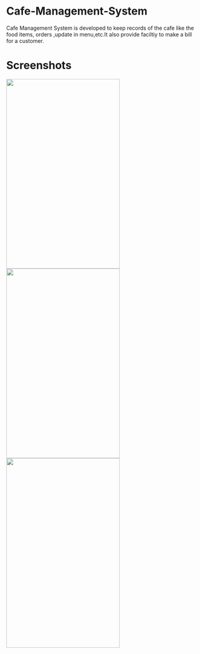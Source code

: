 # Cafe-Management-System
Cafe Management System is developed to keep records of the cafe like the food items, orders ,update in menu,etc.It also provide faciltiy to make a bill for a customer.
# Screenshots
<img src="images/image2.jpeg" width="300" height="500" />
<img src="images/image1.jpeg" width="300" height="500"/>
<img src="images/image3.jpeg" width="300" height="500" />
       
